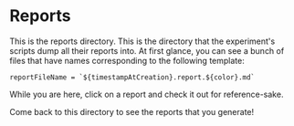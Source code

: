 # Reports

This is the reports directory.
This is the directory that the experiment's scripts dump all their reports into.
At first glance, you can see a bunch of files that have names corresponding to the following template:

```
reportFileName = `${timestampAtCreation}.report.${color}.md`
```

While you are here, click on a report and check it out for reference-sake.

Come back to this directory to see the reports that you generate!
